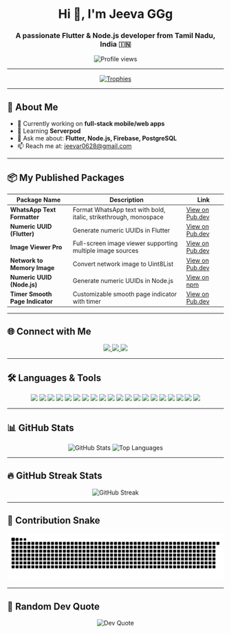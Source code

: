 <h1 align="center">Hi 👋, I'm Jeeva GGg</h1>
<h3 align="center">A passionate Flutter & Node.js developer from Tamil Nadu, India 🇮🇳</h3>

<p align="center">
  <img src="https://komarev.com/ghpvc/?username=jeeva0604&label=Profile%20views&color=0e75b6&style=flat" alt="Profile views" />
</p>

---

<p align="center">
  <a href="https://github.com/ryo-ma/github-profile-trophy">
    <img src="https://github-profile-trophy.vercel.app/?username=jeeva0604&theme=radical&margin-w=10&margin-h=10&row=2&column=4" alt="Trophies" />
  </a>
</p>


---

## 🚀 About Me  

- 🔭 Currently working on **full-stack mobile/web apps**  
- 🌱 Learning **Serverpod**  
- 💬 Ask me about: **Flutter, Node.js, Firebase, PostgreSQL**  
- 📫 Reach me at: [jeevar0628@gmail.com](mailto:jeevar0628@gmail.com)  

---

## 📦 My Published Packages  

| Package Name | Description | Link |
|--------------|-------------|------|
| **WhatsApp Text Formatter** | Format WhatsApp text with bold, italic, strikethrough, monospace | [View on Pub.dev](https://pub.dev/packages/whatsapp_text_formatter) |
| **Numeric UUID (Flutter)** | Generate numeric UUIDs in Flutter | [View on Pub.dev](https://pub.dev/packages/numeric_uuid) |
| **Image Viewer Pro** | Full-screen image viewer supporting multiple image sources | [View on Pub.dev](https://pub.dev/packages/image_viewer_pro) |
| **Network to Memory Image** | Convert network image to Uint8List | [View on Pub.dev](https://pub.dev/packages/network_to_memory_image) |
| **Numeric UUID (Node.js)** | Generate numeric UUIDs in Node.js | [View on npm](https://www.npmjs.com/package/numeric-uuid) |
| **Timer Smooth Page Indicator** | Customizable smooth page indicator with timer | [View on Pub.dev](https://pub.dev/packages/timer_smooth_page_indicator) |

---

## 🌐 Connect with Me  

<p align="center">
  <a href="https://jeeva-g.netlify.app/" target="_blank">
  <img src="https://img.shields.io/badge/Portfolio-255E63?style=for-the-badge&logo=About.me&logoColor=white" />
  </a>
  <a href="https://linkedin.com/in/jeeva-g-r0628/" target="_blank">
    <img src="https://img.shields.io/badge/LinkedIn-0A66C2?style=for-the-badge&logo=linkedin&logoColor=white" />
  </a>
  <a href="https://instagram.com/jeeva_rs45/" target="_blank">
    <img src="https://img.shields.io/badge/Instagram-E4405F?style=for-the-badge&logo=instagram&logoColor=white" />
  </a>
</p>

---

## 🛠️ Languages & Tools  

<p align="center">
  <img src="https://img.shields.io/badge/Flutter-02569B?style=for-the-badge&logo=flutter&logoColor=white"/>
  <img src="https://img.shields.io/badge/Node.js-339933?style=for-the-badge&logo=node.js&logoColor=white"/>
  <img src="https://img.shields.io/badge/C Programming-00599C?style=for-the-badge&logo=c&logoColor=white"/>
  <img src="https://img.shields.io/badge/Dart-0175C2?style=for-the-badge&logo=dart&logoColor=white"/>
  <img src="https://img.shields.io/badge/JavaScript-F7DF1E?style=for-the-badge&logo=javascript&logoColor=black"/>
  <img src="https://img.shields.io/badge/Express.js-000000?style=for-the-badge&logo=express&logoColor=white"/>
  <img src="https://img.shields.io/badge/Knex.js-someColor?style=for-the-badge&logo=knex.js" />
  <img src="https://img.shields.io/badge/Firebase-FFCA28?style=for-the-badge&logo=firebase&logoColor=black"/>
  <img src="https://img.shields.io/badge/PostgreSQL-336791?style=for-the-badge&logo=postgresql&logoColor=white"/>
  <img src="https://img.shields.io/badge/MySQL-005C84?style=for-the-badge&logo=mysql&logoColor=white"/>
  <img src="https://img.shields.io/badge/MongoDB-47A248?style=for-the-badge&logo=mongodb&logoColor=white"/>
  <img src="https://img.shields.io/badge/Supabase-3ECF8E?style=for-the-badge&logo=supabase&logoColor=white" />
  <img src="https://img.shields.io/badge/Flutter%20Hive-FCCD00?style=for-the-badge&logo=hive&logoColor=black" />
  <img src="https://img.shields.io/badge/Flutter_Riverpod-02569B?style=for-the-badge&logo=flutter&logoColor=white" />
  <img src="https://img.shields.io/badge/GetX-7B1FA2?style=for-the-badge&logo=flutter&logoColor=white" />
  <img src="https://img.shields.io/badge/MobX-E95420?style=for-the-badge&logo=mobx&logoColor=white" />
  <img src="https://img.shields.io/badge/Bloc-009688?style=for-the-badge&logo=flutter&logoColor=white" />
  <img src="https://img.shields.io/badge/Provider-4285F4?style=for-the-badge&logo=flutter&logoColor=white" />
  <img src="https://img.shields.io/badge/Git-F05032?style=for-the-badge&logo=git&logoColor=white"/>
  <img src="https://img.shields.io/badge/GitHub-181717?style=for-the-badge&logo=github&logoColor=white" />
</p>


---

## 📊 GitHub Stats  

<div align="center">

  <!-- Overall Stats -->
  <img src="https://github-readme-stats.vercel.app/api?username=jeeva0604&show_icons=true&theme=radical" alt="GitHub Stats" height="180" />

  <!-- Top Languages -->
  <img src="https://github-readme-stats.vercel.app/api/top-langs?username=jeeva0604&show_icons=true&locale=en&layout=compact&theme=radical" alt="Top Languages" height="180" />

</div>

---


## 🔥 GitHub Streak Stats  

<p align="center">
  <img src="https://github-readme-streak-stats.herokuapp.com/?user=Jeeva0604&theme=radical" alt="GitHub Streak" />
</p>

---

## 🐍 Contribution Snake  

<p align="center">
  <img src="https://raw.githubusercontent.com/Jeeva0604/Jeeva0604/output/github-snake-dark.svg" alt="GitHub Snake" />
</p>

---

## 🧠 Random Dev Quote  

<p align="center">
  <img src="https://quotes-github-readme.vercel.app/api?type=horizontal&theme=radical" alt="Dev Quote" />
</p>
